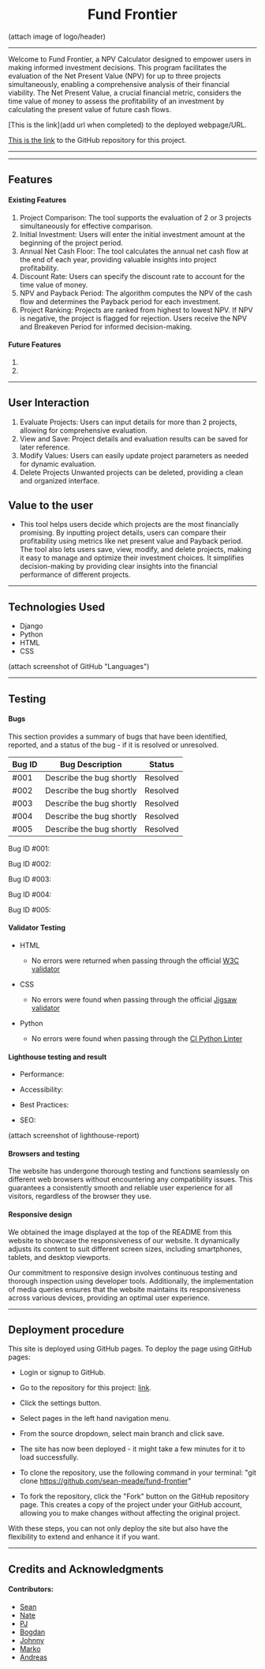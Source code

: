 <h1 align="center">Fund Frontier</h1>
(attach image of logo/header)

<hr>

Welcome to Fund Frontier, a NPV Calculator designed to empower users in making informed investment decisions. This program facilitates the evaluation of the Net Present Value (NPV) for up to three projects simultaneously, enabling a comprehensive analysis of their financial viability. The Net Present Value, a crucial financial metric, considers the time value of money to assess the profitability of an investment by calculating the present value of future cash flows.

[This is the link](add url when completed) to the deployed webpage/URL.

[This is the link](https://github.com/sean-meade/fund-frontier) to the GitHub repository for this project.

<hr>

<hr>

## Features

#### Existing Features
1. Project Comparison: The tool supports the evaluation of 2 or 3 projects simultaneously for effective comparison.
2. Initial Investment: Users will enter the initial investment amount at the beginning of the project period.
3. Annual Net Cash Floor: The tool calculates the annual net cash flow at the end of each year, providing valuable insights into project profitability.
4. Discount Rate: Users can specify the discount rate to account for the time value of money.
5. NPV and Payback Period: The algorithm computes the NPV of the cash flow and determines the Payback period for each investment.
6. Project Ranking: Projects are ranked from highest to lowest NPV. If NPV is negative, the project is flagged for rejection. Users receive the NPV and Breakeven Period for informed decision-making.

#### Future Features
1. 
2. 

<hr>

## User Interaction
1. Evaluate Projects: Users can input details for more than 2 projects, allowing for comprehensive evaluation.
2. View and Save: Project details and evaluation results can be saved for later reference.
3. Modify Values: Users can easily update project parameters as needed for dynamic evaluation.
4. Delete Projects Unwanted projects can be deleted, providing a clean and organized interface.


## Value to the user
- This tool helps users decide which projects are the most financially promising. By inputting project details, users can compare their profitability using metrics like net present value and Payback period. The tool also lets users save, view, modify, and delete projects, making it easy to manage and optimize their investment choices. It simplifies decision-making by providing clear insights into the financial performance of different projects.
<hr>

## Technologies Used
- Django
- Python
- HTML
- CSS

(attach screenshot of GitHub "Languages")

<hr>

## Testing

#### Bugs
This section provides a summary of bugs that have been identified, reported, and a status of the bug - if it is resolved or unresolved.

| Bug ID | Bug Description | Status |
|--------|-----------------|--------|
| #001   | Describe the bug shortly  | Resolved |
| #002   | Describe the bug shortly  | Resolved |
| #003   | Describe the bug shortly  | Resolved |
| #004   | Describe the bug shortly  | Resolved |
| #005   | Describe the bug shortly  | Resolved |

Bug ID #001:

Bug ID #002:

Bug ID #003:

Bug ID #004:

Bug ID #005:

#### Validator Testing 
- HTML
  - No errors were returned when passing through the official [W3C validator](https://validator.w3.org/)

- CSS
  - No errors were found when passing through the official [Jigsaw validator](https://jigsaw.w3.org/css-validator/)

- Python
  - No errors were found when passing through the [CI Python Linter](https://pep8ci.herokuapp.com/)

#### Lighthouse testing and result

- Performance:

- Accessibility:

- Best Practices:

- SEO:

(attach screenshot of lighthouse-report)

#### Browsers and testing

The website has undergone thorough testing and functions seamlessly on different web browsers without encountering any compatibility issues. This guarantees a consistently smooth and reliable user experience for all visitors, regardless of the browser they use.

#### Responsive design

We obtained the image displayed at the top of the README from this website to showcase the responsiveness of our website. It dynamically adjusts its content to suit different screen sizes, including smartphones, tablets, and desktop viewports.

Our commitment to responsive design involves continuous testing and thorough inspection using developer tools. Additionally, the implementation of media queries ensures that the website maintains its responsiveness across various devices, providing an optimal user experience.

<hr>

## Deployment procedure

This site is deployed using GitHub pages.
To deploy the page using GitHub pages:
- Login or signup to GitHub.
- Go to the repository for this project: [link](https://github.com/sean-meade/fund-frontier).
- Click the settings button.
- Select pages in the left hand navigation menu.
- From the source dropdown, select main branch and click save.
- The site has now been deployed - it might take a few minutes for it to load successfully.

- To clone the repository, use the following command in your terminal: "git clone https://github.com/sean-meade/fund-frontier"

- To fork the repository, click the "Fork" button on the GitHub repository page. This creates a copy of the project under your GitHub account, allowing you to make changes without affecting the original project.

With these steps, you can not only deploy the site but also have the flexibility to extend and enhance it if you want.

<hr>

## Credits and Acknowledgments
#### Contributors: 
- [Sean](https://github.com/sean-meade)
- [Nate](https://github.com/Redsskull)
- [PJ](https://github.com/PJDEVEX)
- [Bogdan](https://github.com/qburn93)
- [Johnny](https://github.com/JohnnySonTrinh)
- [Marko](https://github.com/markohautala)
- [Andreas](https://github.com/Jelenko76)
